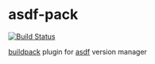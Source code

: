 # asdf-pack

[![Build Status](https://github.com/johnlayton/asdf-pack/workflows/main/badge.svg)](https://github.com/johnlayton/asdf-pack/actions)

[buildpack](https://github.com/buildpacks/pack) plugin for [asdf](https://github.com/asdf-vm/asdf) version manager
